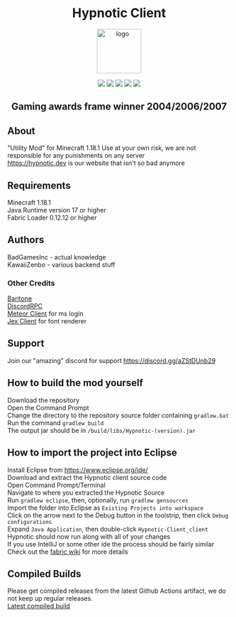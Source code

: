 <h1 align="center">Hypnotic Client</h1>

<p align="center">
    <a href="https://hypnotic.dev"><img src="https://raw.githubusercontent.com/Hypnotic-Development/Hypnotic-Client/main/src/main/resources/assets/hypnotic/icon.png"     alt="logo" width="100"/></a>
</p>
<p align="center">
    <img src="https://img.shields.io/badge/0%25-optimized-brightgreen?style=for-the-badge&logo=appveyor"/>
    <img src="https://img.shields.io/badge/Made%20by-skript%20kiddies-red?style=for-the-badge&logo=appveyor"/>
    <img src="https://img.shields.io/badge/100%25-spaghetti-orange?style=for-the-badge&logo=appveyor"/>
    <img src="https://img.shields.io/badge/works-sometimes-blue?style=for-the-badge&logo=appveyor"/>
    <img src="https://img.shields.io/badge/50%25-Original-blue?style=for-the-badge&logo=appveyor"/>
</p>

<h2 align="center">Gaming awards frame winner 2004/2006/2007</h2>           
  
## About
"Utility Mod" for Minecraft 1.18.1
Use at your own risk, we are not responsible for any punishments on any server  
https://hypnotic.dev is our website that isn't so bad anymore  
  
## Requirements  
Minecraft 1.18.1  
Java Runtime version 17 or higher  
Fabric Loader 0.12.12 or higher  
  
## Authors  
BadGamesInc - actual knowledge  
KawaiiZenbo - various backend stuff
  
### Other Credits  
[Baritone](https://github.com/cabaletta/baritone)  
[DiscordRPC](https://github.com/MinnDevelopment/java-discord-rpc)  
[Meteor Client](https://github.com/MeteorDevelopment/meteor-client) for ms login  
[Jex Client](https://github.com/DustinRepo/JexClient) for font renderer  
  
## Support  
Join our "amazing" discord for support https://discord.gg/aZStDUnb29  
  
## How to build the mod yourself
Download the repository  
Open the Command Prompt  
Change the directory to the repository source folder containing `gradlew.bat`  
Run the command `gradlew build`  
The output jar should be in `/build/libs/Hypnotic-(version).jar`  
  
## How to import the project into Eclipse  
Install Eclipse from https://www.eclipse.org/ide/  
Download and extract the Hypnotic client source code  
Open Command Prompt/Terminal  
Navigate to where you extracted the Hypnotic Source  
Run `gradlew eclipse`, then, optionally, run `gradlew gensources`  
Import the folder into Eclipse as `Existing Projects into workspace`  
Click on the arrow next to the Debug button in the toolstrip, then click `Debug configurations`  
Expand `Java Application`, then double-click `Hypnotic-Client_client`  
Hypnotic should now run along with all of your changes  
If you use IntelliJ or some other ide the process should be fairly similar  
Check out the [fabric wiki](https://fabricmc.net/wiki/tutorial:setup) for more details  

## Compiled Builds  
Please get compiled releases from the latest Github Actions artifact, we do not keep up regular releases.  
[Latest compiled build](https://nightly.link/Hypnotic-Development/Hypnotic-Client/workflows/build/main/Latest.zip)
